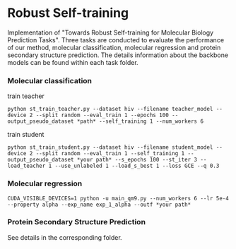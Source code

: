 # Robust Self-training

Implementation of "Towards Robust Self-training for Molecular Biology Prediction Tasks". Three tasks are conducted to evaluate the performance of our method, molecular classification, molecular regression and protein secondary structure prediction. The details information about the backbone models can be found within each task folder. 

### Molecular classification
train teacher
```
python st_train_teacher.py --dataset hiv --filename teacher_model --device 2 --split random --eval_train 1 --epochs 100 --output_pseudo_dataset *path* --self_training 1 --num_workers 6
```

train student
```
python st_train_student.py --dataset hiv --filename student_model --device 2 --split random --eval_train 1 --self_training 1 --output_pseudo_dataset *your path* --s_epochs 100 --st_iter 3 --load_teacher 1 --use_unlabeled 1 --load_s_best 1 --loss GCE --q 0.3
```

### Molecular regression
```
CUDA_VISIBLE_DEVICES=1 python -u main_qm9.py --num_workers 6 --lr 5e-4 --property alpha --exp_name exp_1_alpha --outf *your path*
```

### Protein Secondary Structure Prediction
See details in the corresponding folder. 




